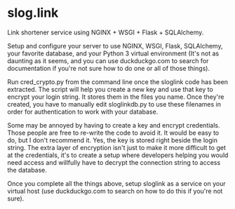 # slog.link
Link shortener service using NGINX + WSGI + Flask + SQLAlchemy.

Setup and configure your server to use NGINX, WSGI, Flask, SQLAlchemy, your favorite database, and your Python 3 virtual environment (It's not as daunting as it seems, and you can use duckduckgo.com to search for documentation if you're not sure how to do one or all of those things).

Run cred_crypto.py from the command line once the sloglink code has been extracted. The script will help you create a new key and use that key to encrypt your login string. It stores them in the files you name. Once they're created, you have to manually edit sloglinkdb.py to use these filenames in order for authentication to work with your database.

Some may be annoyed by having to create a key and encrypt credentials. Those people are free to re-write the code to avoid it. It would be easy to do, but I don't recommend it. Yes, the key is stored right beside the login string. The extra layer of encryption isn't just to make it more difficult to get at the credentials, it's to create a setup where developers helping you would need access and willfully have to decrypt the connection string to access the database. 

Once you complete all the things above, setup sloglink as a service on your virtual host (use duckduckgo.com to search on how to do this if you're not sure).
